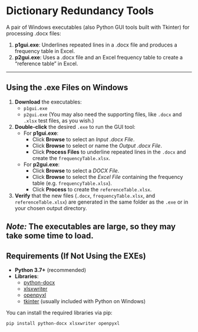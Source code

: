 # Dictionary Redundancy Tools

A pair of Windows executables (also Python GUI tools built with Tkinter) for processing .docx files:

1. **p1gui.exe**: Underlines repeated lines in a .docx file and produces a frequency table in Excel.
2. **p2gui.exe**: Uses a .docx file and an Excel frequency table to create a “reference table” in Excel.

------

## Using the .exe Files on Windows

1. **Download** the executables:
   - `p1gui.exe`
   - `p2gui.exe` (You may also need the supporting files, like `.docx` and `.xlsx` test files, as you wish.)
2. **Double-click** the desired `.exe` to run the GUI tool: 
   - For **p1gui.exe**:
     - Click **Browse** to select an *Input .docx File*.
     - Click **Browse** to select or name the *Output .docx File*.
     - Click **Process Files** to underline repeated lines in the `.docx` and create the `frequencyTable.xlsx`.
   - For **p2gui.exe**:
     - Click **Browse** to select a *DOCX File*.
     - Click **Browse** to select the *Excel File* containing the frequency table (e.g. `frequencyTable.xlsx`).
     - Click **Process** to create the `referenceTable.xlsx`.
3. **Verify** that the new files (`.docx`, `frequencyTable.xlsx`, and `referenceTable.xlsx`) are generated in the same folder as the `.exe` or in your chosen output directory.

_Note:_ The executables are large, so they may take some time to load.
------

## Requirements (If Not Using the EXEs)

- **Python 3.7+** (recommended)
- **Libraries**:
  - [python-docx](https://pypi.org/project/python-docx/)
  - [xlsxwriter](https://pypi.org/project/XlsxWriter/)
  - [openpyxl](https://pypi.org/project/openpyxl/)
  - [tkinter](https://docs.python.org/3/library/tkinter.html) (usually included with Python on Windows)

You can install the required libraries via pip:

```bash
pip install python-docx xlsxwriter openpyxl
```

